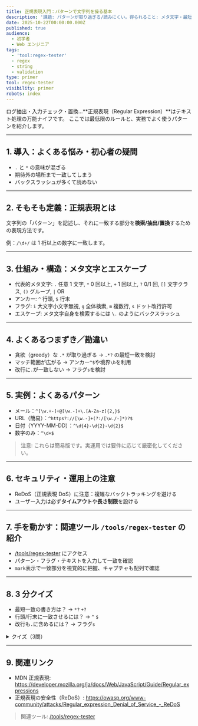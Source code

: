 ```yaml
---
title: 正規表現入門：パターンで文字列を操る基本
description: '課題: パターンが取り過ぎる/読みにくい。得られること: メタ文字・最短一致の基本と実用パターン。'
date: 2025-10-22T00:00:00.000Z
published: true
audience:
  - 初学者
  - Web エンジニア
tags:
  - 'tool:regex-tester'
  - regex
  - string
  - validation
type: primer
tool: regex-tester
visibility: primer
robots: index
---
```


ログ抽出・入力チェック・置換…**正規表現（Regular Expression）**はテキスト処理の万能ナイフです。
ここでは最低限のルールと、実務でよく使うパターンを紹介します。

---

## 1. 導入：よくある悩み・初心者の疑問

- `.` と `*` の意味が混ざる
- 期待外の場所まで一致してしまう
- バックスラッシュが多くて読めない

---

## 2. そもそも定義：正規表現とは

文字列の「パターン」を記述し、それに一致する部分を**検索/抽出/置換**するための表現方法です。

例：`/\d+/` は 1 桁以上の数字に一致します。

---

## 3. 仕組み・構造：メタ文字とエスケープ

- 代表的メタ文字: `.` 任意 1 文字, `*` 0 回以上, `+` 1 回以上, `?` 0/1 回, `[]` 文字クラス, `()` グループ, `|` OR
- アンカー: `^` 行頭, `$` 行末
- フラグ: `i` 大文字小文字無視, `g` 全体検索, `m` 複数行, `s` ドット改行許可
- エスケープ: メタ文字自身を検索するには `\.` のようにバックスラッシュ

---

## 4. よくあるつまずき／勘違い

- 貪欲（greedy）な `.*` が取り過ぎる → `.*?` の最短一致を検討
- マッチ範囲が広がる → アンカー`^$`や境界`\b`を利用
- 改行に`.`が一致しない → フラグ`s`を検討

---

## 5. 実例：よくあるパターン

- メール：`^[\w.+-]+@[\w.-]+\.[A-Za-z]{2,}$`
- URL（簡易）：`^https?://[\w.-]+(?:/[\w./-]*)?$`
- 日付（YYYY-MM-DD）：`^\d{4}-\d{2}-\d{2}$`
- 数字のみ：`^\d+$`

> 注意: これらは簡易版です。実運用では要件に応じて厳密化してください。

---

## 6. セキュリティ・運用上の注意

- ReDoS（正規表現 DoS）に注意：複雑なバックトラッキングを避ける
- ユーザー入力は必ず**タイムアウト**や**長さ制限**を設ける

---

## 7. 手を動かす：関連ツール `/tools/regex-tester` の紹介

- [/tools/regex-tester](/tools/regex-tester) にアクセス
- パターン・フラグ・テキストを入力して一致を確認
- `mark`表示で一致部分を視覚的に把握、キャプチャも配列で確認

---

## 8. 3 分クイズ

- 最短一致の書き方は？ → `*?` `+?`
- 行頭/行末に一致させるには？ → `^` `$`
- 改行も`.`に含めるには？ → フラグ`s`

<details>
<summary>クイズ（3問）</summary>

1. `\b`は何の境界？ → 単語境界
2. 取り過ぎを防ぐには？ → 最短一致や具体的な文字クラス
3. ReDoS 対策は？ → タイムアウト/長さ制限/パターン簡素化

</details>

---

## 9. 関連リンク

- MDN 正規表現: https://developer.mozilla.org/ja/docs/Web/JavaScript/Guide/Regular_expressions
- 正規表現の安全性（ReDoS）: https://owasp.org/www-community/attacks/Regular_expression_Denial_of_Service_-_ReDoS

> 関連ツール: [/tools/regex-tester](/tools/regex-tester)
